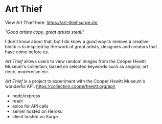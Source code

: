 # Art Thief

View Art Thief here: https://art-thief.surge.sh/

_"Good artists copy; great artists steal."_ 

I don't know about that, but I do know a good way to remove a creative block is to inspired by the work of great artists, designers and creators that have come before us. 

_Art Thief_ allows users to view random images from the Cooper Hewitt Museum's collection, based on selected keywords such as angular, art deco, modernism etc. 

_Art Thief_ is a project to experiment with the Cooper Hewitt Museum's wonderful API.
https://collection.cooperhewitt.org/api/

- node/express
- react
- axios for API calls
- server hosted on Heroku
- client hosted on Surge
